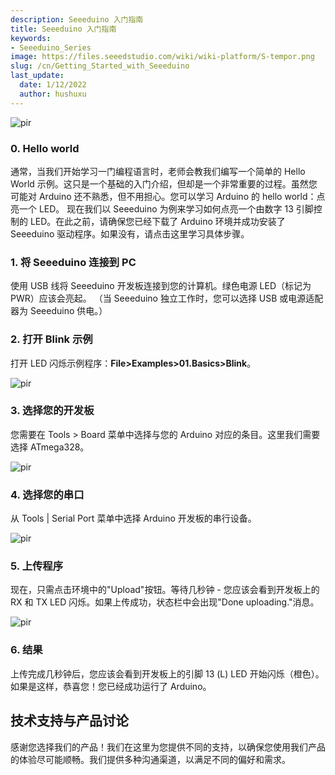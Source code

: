 ```yaml
---
description: Seeeduino 入门指南
title: Seeeduino 入门指南
keywords:
- Seeeduino_Series
image: https://files.seeedstudio.com/wiki/wiki-platform/S-tempor.png
slug: /cn/Getting_Started_with_Seeeduino
last_update:
  date: 1/12/2022
  author: hushuxu
---
```

<p style={{textAlign: 'center'}}><img src="https://files.seeedstudio.com/wiki/Getting_Started_with_Seeeduino/img/Hello_world.jpg" alt="pir" width={600} height="auto" /></p>

### **0. Hello world**

通常，当我们开始学习一门编程语言时，老师会教我们编写一个简单的 Hello World 示例。这只是一个基础的入门介绍，但却是一个非常重要的过程。虽然您可能对 Arduino 还不熟悉，但不用担心。您可以学习 Arduino 的 hello world：点亮一个 LED。
现在我们以 Seeeduino 为例来学习如何点亮一个由数字 13 引脚控制的 LED。在此之前，请确保您已经下载了 Arduino 环境并成功安装了 Seeeduino 驱动程序。如果没有，请点击这里学习具体步骤。

### 1. 将 Seeeduino 连接到 PC

使用 USB 线将 Seeeduino 开发板连接到您的计算机。绿色电源 LED（标记为 PWR）应该会亮起。
（当 Seeeduino 独立工作时，您可以选择 USB 或电源适配器为 Seeeduino 供电。）

### 2. 打开 Blink 示例

打开 LED 闪烁示例程序：**File&gt;Examples&gt;01.Basics&gt;Blink**。

<p style={{textAlign: 'center'}}><img src="https://files.seeedstudio.com/wiki/Getting_Started_with_Seeeduino/img/Getting_Started1.png" alt="pir" width={600} height="auto" /></p>

### 3. 选择您的开发板

您需要在 Tools &gt; Board 菜单中选择与您的 Arduino 对应的条目。这里我们需要选择 ATmega328。

<p style={{textAlign: 'center'}}><img src="https://files.seeedstudio.com/wiki/Getting_Started_with_Seeeduino/img/Getting_Started2.png" alt="pir" width={600} height="auto" /></p>

### 4. 选择您的串口

从 Tools | Serial Port 菜单中选择 Arduino 开发板的串行设备。

<p style={{textAlign: 'center'}}><img src="https://files.seeedstudio.com/wiki/Getting_Started_with_Seeeduino/img/Getting_Started3.png" alt="pir" width={600} height="auto" /></p>

### 5. 上传程序

现在，只需点击环境中的"Upload"按钮。等待几秒钟 - 您应该会看到开发板上的 RX 和 TX LED 闪烁。如果上传成功，状态栏中会出现"Done uploading."消息。

<p style={{textAlign: 'center'}}><img src="https://files.seeedstudio.com/wiki/Getting_Started_with_Seeeduino/img/Getting_Started4.png" alt="pir" width={600} height="auto" /></p>

### 6. 结果

上传完成几秒钟后，您应该会看到开发板上的引脚 13 (L) LED 开始闪烁（橙色）。如果是这样，恭喜您！您已经成功运行了 Arduino。

## 技术支持与产品讨论

感谢您选择我们的产品！我们在这里为您提供不同的支持，以确保您使用我们产品的体验尽可能顺畅。我们提供多种沟通渠道，以满足不同的偏好和需求。

<div class="button_tech_support_container">
<a href="https://forum.seeedstudio.com/" class="button_forum"></a> 
<a href="https://www.seeedstudio.com/contacts" class="button_email"></a>
</div>

<div class="button_tech_support_container">
<a href="https://discord.gg/eWkprNDMU7" class="button_discord"></a> 
<a href="https://github.com/Seeed-Studio/wiki-documents/discussions/69" class="button_discussion"></a>
</div>